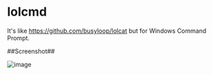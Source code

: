 # lolcmd
It's like https://github.com/busyloop/lolcat but for Windows Command Prompt.

##Screenshot##

![image](https://user-images.githubusercontent.com/574729/27524591-45e317b4-5a04-11e7-82c6-1bf95a2e06d5.png)
